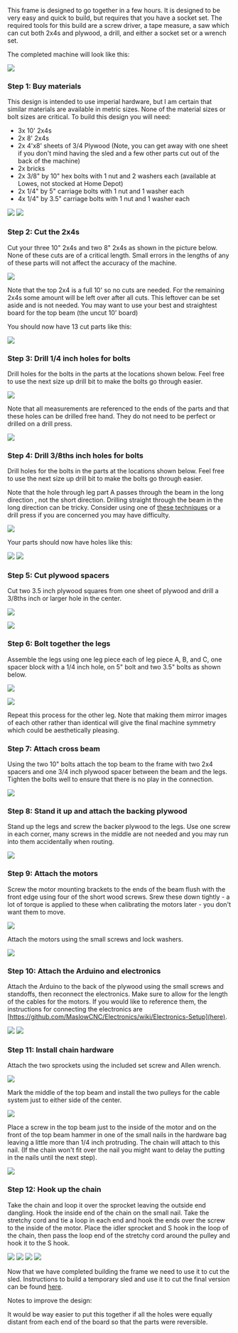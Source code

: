 This frame is designed to go together in a few hours. It is designed to be very easy and quick to build, but requires that you have a socket set. The required tools for this build are a screw driver, a tape measure, a saw which can cut both 2x4s and plywood, a drill, and either a socket set or a wrench set. 

The completed machine will look like this:

![](https://raw.githubusercontent.com/MaslowCommunityGarden/Bolt-Together-Maslow-Frame/master/Pictures/Design%20Overview.jpg)

### Step 1: Buy materials

This design is intended to use imperial hardware, but I am certain that similar materials are available in metric sizes. None of the material sizes or bolt sizes are critical. To build this design you will need:

* 3x 10' 2x4s
* 2x 8'  2x4s
* 2x 4'x8' sheets of 3/4 Plywood (Note, you can get away with one sheet if you don't mind having the sled and a few other parts cut out of the back of the machine)
* 2x bricks
* 2x 3/8" by 10" hex bolts with 1 nut and 2 washers each (available at Lowes, not stocked at Home Depot)
* 2x 1/4" by 5" carriage bolts with 1 nut and 1 washer each
* 4x 1/4" by 3.5" carriage bolts with 1 nut and 1 washer each

![](https://raw.githubusercontent.com/MaslowCommunityGarden/Bolt-Together-Maslow-Frame/master/Pictures/Hardware%20to%20Buy.jpg)
![](https://raw.githubusercontent.com/MaslowCommunityGarden/Bolt-Together-Maslow-Frame/master/Pictures/2x4s%20to%20Buy.jpg)
 
### Step 2: Cut the 2x4s

Cut your three 10" 2x4s and two 8" 2x4s as shown in the picture below. None of these cuts are of a critical length. Small errors in the lengths of any of these parts will not affect the accuracy of the machine.

![](https://raw.githubusercontent.com/MaslowCommunityGarden/Bolt-Together-Maslow-Frame/master/Pictures/Cut%20List.PNG)

Note that the top 2x4 is a full 10' so no cuts are needed. For the remaining 2x4s some amount will be left over after all cuts. This leftover can be set aside and is not needed. You may want to use your best and straightest board for the top beam (the uncut 10' board)

You should now have 13 cut parts like this:

![](https://raw.githubusercontent.com/MaslowCommunityGarden/Bolt-Together-Maslow-Frame/master/Pictures/2x4s%20Cut.jpg)

### Step 3: Drill 1/4 inch holes for bolts

Drill holes for the bolts in the parts at the locations shown below. Feel free to use the next size up drill bit to make the bolts go through easier.

![](https://raw.githubusercontent.com/MaslowCommunityGarden/Bolt-Together-Maslow-Frame/master/Pictures/1-4%20Drill%20List.PNG)

Note that all measurements are referenced to the ends of the parts and that these holes can be drilled free hand. They do not need to be perfect or drilled on a drill press.

![](https://raw.githubusercontent.com/MaslowCommunityGarden/Bolt-Together-Maslow-Frame/master/Pictures/1-4%20inch%20holes.jpg)

### Step 4: Drill 3/8ths inch holes for bolts

Drill holes for the bolts in the parts at the locations shown below. Feel free to use the next size up drill bit to make the bolts go through easier.

Note that the hole through leg part A passes through the beam in the long direction , not the short direction.  Drilling straight through the beam in the long direction can be tricky.  Consider using one of [these techniques](https://www.popularmechanics.com/home/how-to-plans/how-to/gmp1534/3-tips-for-drilling-super-straight-holes/) or a drill press if you are concerned you may have difficulty.  

![](https://raw.githubusercontent.com/MaslowCommunityGarden/Bolt-Together-Maslow-Frame/master/Pictures/3-8ths%20Drill%20List.PNG)

Your parts should now have holes like this:

![](https://raw.githubusercontent.com/MaslowCommunityGarden/Bolt-Together-Maslow-Frame/master/Pictures/3-8th%20holes.jpg)
![](https://raw.githubusercontent.com/MaslowCommunityGarden/Bolt-Together-Maslow-Frame/master/Pictures/3-8ths%20holes%20closeup.jpg)

### Step 5: Cut plywood spacers

Cut two 3.5 inch plywood squares from one sheet of plywood and drill a 3/8ths inch or larger hole in the center. 

![](https://raw.githubusercontent.com/MaslowCommunityGarden/Bolt-Together-Maslow-Frame/master/Pictures/Plywood%20Spacer.PNG)

![](https://raw.githubusercontent.com/MaslowCommunityGarden/Bolt-Together-Maslow-Frame/master/Pictures/Plywood%20Spacer%20Cut.jpg)

### Step 6: Bolt together the legs

Assemble the legs using one leg piece each of leg piece A, B, and C, one spacer block with a 1/4 inch hole, on 5" bolt and two 3.5" bolts as shown below.

![](https://raw.githubusercontent.com/MaslowCommunityGarden/Bolt-Together-Maslow-Frame/master/Pictures/Leg%20Assembly.PNG)

![](https://raw.githubusercontent.com/MaslowCommunityGarden/Bolt-Together-Maslow-Frame/master/Pictures/Legs%20Assembled.jpg)

Repeat this process for the other leg. Note that making them mirror images of each other rather than identical will give the final machine symmetry which could be aesthetically pleasing.

### Step 7: Attach cross beam

Using the two 10" bolts attach the top beam to the frame with two 2x4 spacers and one 3/4 inch plywood spacer between the beam and the legs. Tighten the bolts well to ensure that there is no play in the connection.

![](https://raw.githubusercontent.com/MaslowCommunityGarden/Bolt-Together-Maslow-Frame/master/Pictures/Top%20Beam%20Attached.jpg)

### Step 8: Stand it up and attach the backing plywood

Stand up the legs and screw the backer plywood to the legs. Use one screw in each corner, many screws in the middle are not needed and you may run into them accidentally when routing. 

![](https://raw.githubusercontent.com/MaslowCommunityGarden/Bolt-Together-Maslow-Frame/master/Pictures/Plywood%20Attached.jpg)

### Step 9: Attach the motors

Screw the motor mounting brackets to the ends of the beam flush with the front edge using four of the short wood screws. Srew these down tightly - a lot of torque is applied to these when calibrating the motors later - you don't want them to move.

![](https://github.com/MaslowCNC/Mechanics/tree/master/Documentation/The%20Bolt%20Together%20Frame)

Attach the motors using the small screws and lock washers.

![](https://raw.githubusercontent.com/MaslowCommunityGarden/Bolt-Together-Maslow-Frame/master/Pictures/Motor%20Attached.jpg)

### Step 10: Attach the Arduino and electronics

Attach the Arduino to the back of the plywood using the small screws and standoffs, then reconnect the electronics. Make sure to allow for the length of the cables for the motors. If you would like to reference them, the instructions for connecting the electronics are [https://github.com/MaslowCNC/Electronics/wiki/Electronics-Setup](here).

![](https://raw.githubusercontent.com/MaslowCommunityGarden/Bolt-Together-Maslow-Frame/master/Pictures/Arduino%20Mounting%20Screws.jpeg)
![](https://raw.githubusercontent.com/MaslowCommunityGarden/Bolt-Together-Maslow-Frame/master/Pictures/Arduino%20In%20Place.jpg)

### Step 11: Install chain hardware

Attach the two sprockets using the included set screw and Allen wrench.

![](https://raw.githubusercontent.com/MaslowCommunityGarden/Bolt-Together-Maslow-Frame/master/Pictures/Sprockets%20Installed.jpg)

Mark the middle of the top beam and install the two pulleys for the cable system just to either side of the center.

![](https://raw.githubusercontent.com/MaslowCommunityGarden/Bolt-Together-Maslow-Frame/master/Pictures/Bungee%20idlers.jpg)

Place a screw in the top beam just to the inside of the motor and on the front of the top beam hammer in one of the small nails in the hardware bag leaving a little more than 1/4 inch protruding. The chain will attach to this nail. (If the chain won't fit over the nail you might want to delay the putting in the nails until the next step).

![](https://raw.githubusercontent.com/MaslowCommunityGarden/Bolt-Together-Maslow-Frame/master/Pictures/Closeup%20of%20Nail%20and%20Screw.jpg)

### Step 12: Hook up the chain

Take the chain and loop it over the sprocket leaving the outside end dangling. Hook the inside end of the chain on the small nail.  Take the stretchy cord and tie a loop in each end and hook the ends over the screw to the inside of the motor. Place the idler sprocket and S hook in the loop of the chain, then pass the loop end of the stretchy cord around the pulley and hook it to the S hook.

![](https://raw.githubusercontent.com/MaslowCommunityGarden/Bolt-Together-Maslow-Frame/master/Pictures/System%20Overview.jpg)
![](https://raw.githubusercontent.com/MaslowCommunityGarden/Bolt-Together-Maslow-Frame/master/Pictures/Chain%20Over%20Motor.jpg)
![](https://raw.githubusercontent.com/MaslowCommunityGarden/Bolt-Together-Maslow-Frame/master/Pictures/Chain%20Idler.jpg)
![](https://raw.githubusercontent.com/MaslowCommunityGarden/Bolt-Together-Maslow-Frame/master/Pictures/Bungee%20on%20idlers.jpg)


Now that we have completed building the frame we need to use it to cut the sled. Instructions to build a temporary sled and use it to cut the final version can be found [here](https://github.com/MaslowCNC/Mechanics/wiki/Cut-the-Sled).


Notes to improve the design:

   It would be way easier to put this together if all the holes were equally distant from each end of the board so that the parts were reversible. 
